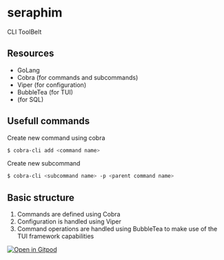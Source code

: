 # seraphim
CLI ToolBelt

## Resources
- GoLang
 - Cobra (for commands and subcommands)
 - Viper (for configuration)
 - BubbleTea (for TUI)
 - <X> (for SQL)

## Usefull commands
Create new command using cobra
```bash
$ cobra-cli add <command name>
```
Create new subcommand
```bash
$ cobra-cli <subcommand name> -p <parent command name>
```

## Basic structure
1. Commands are defined using Cobra
2. Configuration is handled using Viper
3. Command operations are handled using BubbleTea to make use of the TUI framework capabilities 

[![Open in Gitpod](https://gitpod.io/button/open-in-gitpod.svg)](https://gitpod.io/#https://github.com/IMNOTIKE/seraphim.git)